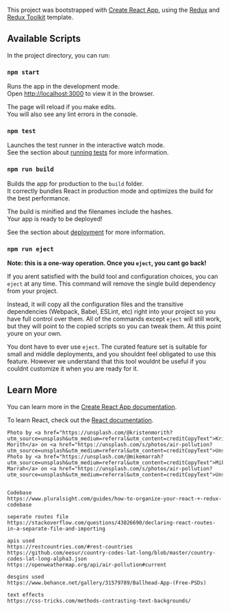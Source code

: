 This project was bootstrapped with [Create React App](https://github.com/facebook/create-react-app), using the [Redux](https://redux.js.org/) and [Redux Toolkit](https://redux-toolkit.js.org/) template.

## Available Scripts

In the project directory, you can run:

### `npm start`

Runs the app in the development mode.<br />
Open [http://localhost:3000](http://localhost:3000) to view it in the browser.

The page will reload if you make edits.<br />
You will also see any lint errors in the console.

### `npm test`

Launches the test runner in the interactive watch mode.<br />
See the section about [running tests](https://facebook.github.io/create-react-app/docs/running-tests) for more information.

### `npm run build`

Builds the app for production to the `build` folder.<br />
It correctly bundles React in production mode and optimizes the build for the best performance.

The build is minified and the filenames include the hashes.<br />
Your app is ready to be deployed!

See the section about [deployment](https://facebook.github.io/create-react-app/docs/deployment) for more information.

### `npm run eject`

**Note: this is a one-way operation. Once you `eject`, you cant go back!**

If you arent satisfied with the build tool and configuration choices, you can `eject` at any time. This command will remove the single build dependency from your project.

Instead, it will copy all the configuration files and the transitive dependencies (Webpack, Babel, ESLint, etc) right into your project so you have full control over them. All of the commands except `eject` will still work, but they will point to the copied scripts so you can tweak them. At this point youre on your own.

You dont have to ever use `eject`. The curated feature set is suitable for small and middle deployments, and you shouldnt feel obligated to use this feature. However we understand that this tool wouldnt be useful if you couldnt customize it when you are ready for it.

## Learn More

You can learn more in the [Create React App documentation](https://facebook.github.io/create-react-app/docs/getting-started).

To learn React, check out the [React documentation](https://reactjs.org/).

```
Photo by <a href="https://unsplash.com/@kristenmorith?utm_source=unsplash&utm_medium=referral&utm_content=creditCopyText">Kristen Morith</a> on <a href="https://unsplash.com/s/photos/air-pollution?utm_source=unsplash&utm_medium=referral&utm_content=creditCopyText">Unsplash</a>
Photo by <a href="https://unsplash.com/@mikemarrah?utm_source=unsplash&utm_medium=referral&utm_content=creditCopyText">Mike Marrah</a> on <a href="https://unsplash.com/s/photos/air-pollution?utm_source=unsplash&utm_medium=referral&utm_content=creditCopyText">Unsplash</a>
  
```

```
Codebase
https://www.pluralsight.com/guides/how-to-organize-your-react-+-redux-codebase
```

```
seperate routes file
https://stackoverflow.com/questions/43026690/declaring-react-routes-in-a-separate-file-and-importing
```

```
apis used
https://restcountries.com/#rest-countries
https://github.com/eesur/country-codes-lat-long/blob/master/country-codes-lat-long-alpha3.json
https://openweathermap.org/api/air-pollution#current
```

```
desgins used
https://www.behance.net/gallery/31579789/Ballhead-App-(Free-PSDs)
```

```
text effects
https://css-tricks.com/methods-contrasting-text-backgrounds/
```

